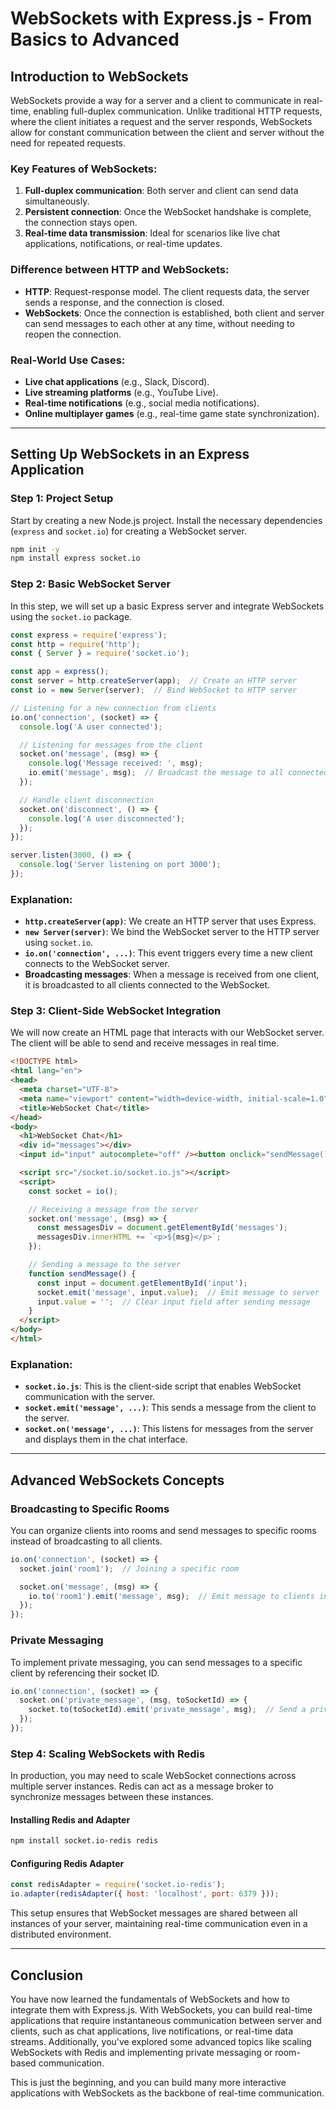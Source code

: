 
# WebSockets with Express.js - From Basics to Advanced

## Introduction to WebSockets

WebSockets provide a way for a server and a client to communicate in real-time, enabling full-duplex communication. Unlike traditional HTTP requests, where the client initiates a request and the server responds, WebSockets allow for constant communication between the client and server without the need for repeated requests.

### Key Features of WebSockets:
1. **Full-duplex communication**: Both server and client can send data simultaneously.
2. **Persistent connection**: Once the WebSocket handshake is complete, the connection stays open.
3. **Real-time data transmission**: Ideal for scenarios like live chat applications, notifications, or real-time updates.

### Difference between HTTP and WebSockets:
- **HTTP**: Request-response model. The client requests data, the server sends a response, and the connection is closed.
- **WebSockets**: Once the connection is established, both client and server can send messages to each other at any time, without needing to reopen the connection.

### Real-World Use Cases:
- **Live chat applications** (e.g., Slack, Discord).
- **Live streaming platforms** (e.g., YouTube Live).
- **Real-time notifications** (e.g., social media notifications).
- **Online multiplayer games** (e.g., real-time game state synchronization).

---

## Setting Up WebSockets in an Express Application

### Step 1: Project Setup

Start by creating a new Node.js project. Install the necessary dependencies (`express` and `socket.io`) for creating a WebSocket server.

```bash
npm init -y
npm install express socket.io
```

### Step 2: Basic WebSocket Server

In this step, we will set up a basic Express server and integrate WebSockets using the `socket.io` package.

```javascript
const express = require('express');
const http = require('http');
const { Server } = require('socket.io');

const app = express();
const server = http.createServer(app);  // Create an HTTP server
const io = new Server(server);  // Bind WebSocket to HTTP server

// Listening for a new connection from clients
io.on('connection', (socket) => {
  console.log('A user connected');

  // Listening for messages from the client
  socket.on('message', (msg) => {
    console.log('Message received: ', msg);
    io.emit('message', msg);  // Broadcast the message to all connected clients
  });

  // Handle client disconnection
  socket.on('disconnect', () => {
    console.log('A user disconnected');
  });
});

server.listen(3000, () => {
  console.log('Server listening on port 3000');
});
```

### Explanation:
- **`http.createServer(app)`**: We create an HTTP server that uses Express.
- **`new Server(server)`**: We bind the WebSocket server to the HTTP server using `socket.io`.
- **`io.on('connection', ...)`**: This event triggers every time a new client connects to the WebSocket server.
- **Broadcasting messages**: When a message is received from one client, it is broadcasted to all clients connected to the WebSocket.

### Step 3: Client-Side WebSocket Integration

We will now create an HTML page that interacts with our WebSocket server. The client will be able to send and receive messages in real time.

```html
<!DOCTYPE html>
<html lang="en">
<head>
  <meta charset="UTF-8">
  <meta name="viewport" content="width=device-width, initial-scale=1.0">
  <title>WebSocket Chat</title>
</head>
<body>
  <h1>WebSocket Chat</h1>
  <div id="messages"></div>
  <input id="input" autocomplete="off" /><button onclick="sendMessage()">Send</button>

  <script src="/socket.io/socket.io.js"></script>
  <script>
    const socket = io();

    // Receiving a message from the server
    socket.on('message', (msg) => {
      const messagesDiv = document.getElementById('messages');
      messagesDiv.innerHTML += `<p>${msg}</p>`;
    });

    // Sending a message to the server
    function sendMessage() {
      const input = document.getElementById('input');
      socket.emit('message', input.value);  // Emit message to server
      input.value = '';  // Clear input field after sending message
    }
  </script>
</body>
</html>
```

### Explanation:
- **`socket.io.js`**: This is the client-side script that enables WebSocket communication with the server.
- **`socket.emit('message', ...)`**: This sends a message from the client to the server.
- **`socket.on('message', ...)`**: This listens for messages from the server and displays them in the chat interface.

---

## Advanced WebSockets Concepts

### Broadcasting to Specific Rooms
You can organize clients into rooms and send messages to specific rooms instead of broadcasting to all clients.

```javascript
io.on('connection', (socket) => {
  socket.join('room1');  // Joining a specific room

  socket.on('message', (msg) => {
    io.to('room1').emit('message', msg);  // Emit message to clients in room1 only
  });
});
```

### Private Messaging
To implement private messaging, you can send messages to a specific client by referencing their socket ID.

```javascript
io.on('connection', (socket) => {
  socket.on('private_message', (msg, toSocketId) => {
    socket.to(toSocketId).emit('private_message', msg);  // Send a private message to the client with the specified socket ID
  });
});
```

### Step 4: Scaling WebSockets with Redis

In production, you may need to scale WebSocket connections across multiple server instances. Redis can act as a message broker to synchronize messages between these instances.

#### Installing Redis and Adapter
```bash
npm install socket.io-redis redis
```

#### Configuring Redis Adapter
```javascript
const redisAdapter = require('socket.io-redis');
io.adapter(redisAdapter({ host: 'localhost', port: 6379 }));
```

This setup ensures that WebSocket messages are shared between all instances of your server, maintaining real-time communication even in a distributed environment.

---

## Conclusion

You have now learned the fundamentals of WebSockets and how to integrate them with Express.js. With WebSockets, you can build real-time applications that require instantaneous communication between server and clients, such as chat applications, live notifications, or real-time data streams. Additionally, you've explored some advanced topics like scaling WebSockets with Redis and implementing private messaging or room-based communication.

This is just the beginning, and you can build many more interactive applications with WebSockets as the backbone of real-time communication.

